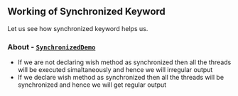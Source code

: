 ## Working of Synchronized Keyword
Let us see how synchronized keyword helps us.

### About - [`SynchronizedDemo`](./SynchronizedDemo.java) 
- If we are not declaring wish method as synchronized then all the threads will be executed simaltaneously and hence we will irregular output
- If we declare wish method as synchronized then all the threads will be synchronized and hence we will get regular output